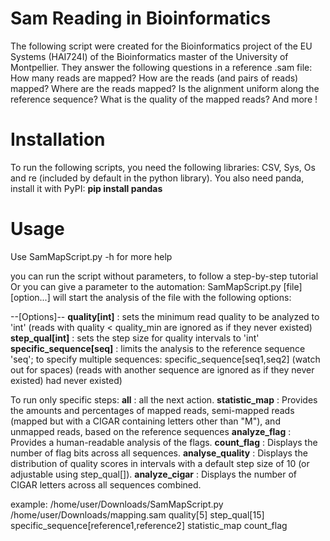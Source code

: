 # Sam Reading in Bioinformatics
The following script were created for the Bioinformatics project of the EU Systems (HAI724I) of the Bioinformatics master of the University of Montpellier.
They answer the following questions in a reference .sam file:
How many reads are mapped?
How are the reads (and pairs of reads) mapped?
Where are the reads mapped? Is the alignment uniform along the reference sequence?
What is the quality of the mapped reads?
And more !

# Installation
To run the following scripts, you need the following libraries: CSV, Sys, Os and re (included by default in the python library).
You also need panda, install it with PyPI: **pip install pandas**

# Usage

Use SamMapScript.py -h for more help

you can run the script without parameters, to follow a step-by-step tutorial
Or you can give a parameter to the automation:
SamMapScript.py [file] [option...] will start the analysis of the file with the following options:

--[Options]--
    **quality[int]** : sets the minimum read quality to be analyzed to 'int' (reads with quality < quality_min are ignored as if they never existed)
    **step_qual[int]** : sets the step size for quality intervals to 'int'
    **specific_sequence[seq]** : limits the analysis to the reference sequence 'seq'; to specify multiple sequences: specific_sequence[seq1,seq2] (watch out for spaces) (reads with another sequence are ignored as if they never existed) had never existed)

To run only specific steps:
    **all** : all the next action.
    **statistic_map** : Provides the amounts and percentages of mapped reads, semi-mapped reads (mapped but with a CIGAR containing letters other than "M"), and unmapped reads, based on the reference sequences
    **analyze_flag** : Provides a human-readable analysis of the flags.
    **count_flag** : Displays the number of flag bits across all sequences.
    **analyse_quality** : Displays the distribution of quality scores in intervals with a default step size of 10 (or adjustable using step_qual[]).
    **analyze_cigar** : Displays the number of CIGAR letters across all sequences combined.

example: /home/user/Downloads/SamMapScript.py /home/user/Downloads/mapping.sam quality[5] step_qual[15] specific_sequence[reference1,reference2] statistic_map count_flag